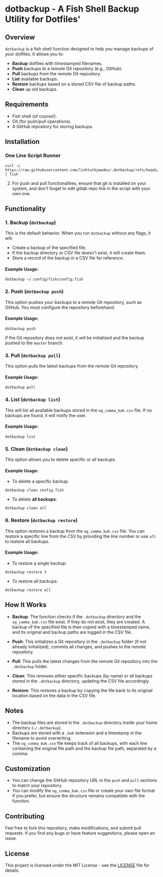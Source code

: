 # dotbackup - A Fish Shell Backup Utility for Dotfiles'

## Overview

`dotbackup` is a fish shell function designed to help you manage backups of your dotfiles. It allows you to:

- **Backup** dotfiles with timestamped filenames.
- **Push** backups to a remote Git repository (e.g., GitHub).
- **Pull** backups from the remote Git repository.
- **List** available backups.
- **Restore** backups based on a stored CSV file of backup paths.
- **Clean** up old backups.

## Requirements

- Fish shell (of course!).
- Git (for push/pull operations).
- A GitHub repository for storing backups.

## Installation

### One Line Script Runner

```fish
curl -L https://raw.githubusercontent.com/linhtutkyawdev/.dotbackup/refs/heads/master/install.fish | fish
```

2. For push and pull functionalities, ensure that git is installed on your system, and don't forget to edit gitlab repo link in the script with your own one.

## Functionality

### 1. Backup (`dotbackup`)

This is the default behavior. When you run `dotbackup` without any flags, it will:

- Create a backup of the specified file.
- If the backup directory or CSV file doesn't exist, it will create them.
- Store a record of the backup in a CSV file for reference.

#### Example Usage:
```fish
dotbackup ~/.config/fish/config.fish
```

### 2. Push (`dotbackup push`)

This option pushes your backups to a remote Git repository, such as GitHub. You must configure the repository beforehand.

#### Example Usage:
```fish
dotbackup push
```

If the Git repository does not exist, it will be initialized and the backup pushed to the `master` branch.

### 3. Pull (`dotbackup pull`)

This option pulls the latest backups from the remote Git repository.

#### Example Usage:
```fish
dotbackup pull
```

### 4. List (`dotbackup list`)

This will list all available backups stored in the `og_comma_bak.csv` file. If no backups are found, it will notify the user.

#### Example Usage:
```fish
dotbackup list
```

### 5. Clean (`dotbackup clean`)

This option allows you to delete specific or all backups.

#### Example Usage:
- To delete a specific backup:
```fish
dotbackup clean config.fish
```

- To delete **all backups**:
```fish
dotbackup clean all
```

### 6. Restore (`dotbackup restore`)

This option restores a backup from the `og_comma_bak.csv` file. You can restore a specific line from the CSV by providing the line number or use `all` to restore all backups.

#### Example Usage:
- To restore a single backup:
```fish
dotbackup restore 3
```

- To restore all backups:
```fish
dotbackup restore all
```

## How It Works

- **Backup**: The function checks if the `.dotbackup` directory and the `og_comma_bak.csv` file exist. If they do not exist, they are created. A backup of the specified file is then copied with a timestamped name, and its original and backup paths are logged in the CSV file.
  
- **Push**: This initializes a Git repository in the `.dotbackup` folder (if not already initialized), commits all changes, and pushes to the remote repository.
  
- **Pull**: This pulls the latest changes from the remote Git repository into the `.dotbackup` folder.
  
- **Clean**: This removes either specific backups (by name) or all backups stored in the `.dotbackup` directory, updating the CSV file accordingly.
  
- **Restore**: This restores a backup by copying the file back to its original location based on the data in the CSV file.

## Notes

- The backup files are stored in the `.dotbackup` directory inside your home directory (`~/.dotbackup`).
- Backups are stored with a `.bak` extension and a timestamp in the filename to avoid overwriting.
- The `og_comma_bak.csv` file keeps track of all backups, with each line containing the original file path and the backup file path, separated by a comma.

## Customization

- You can change the GitHub repository URL in the `push` and `pull` sections to match your repository.
- You can modify the `og_comma_bak.csv` file or create your own file format if you prefer, but ensure the structure remains compatible with the function.

## Contributing

Feel free to fork this repository, make modifications, and submit pull requests. If you find any bugs or have feature suggestions, please open an issue.

## License

This project is licensed under the MIT License - see the [LICENSE](LICENSE) file for details.

